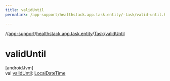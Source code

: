 ```yaml
---
title: validUntil
permalink: /app-support/healthstack.app.task.entity/-task/valid-until.html

---
```

//[app-support](/app-support.html)/[healthstack.app.task.entity](../index.html)/[Task](index.html)/[validUntil](valid-until.html)



# validUntil



[androidJvm]\
val [validUntil](valid-until.html): [LocalDateTime](https://developer.android.com/reference/kotlin/java/time/LocalDateTime.html)




